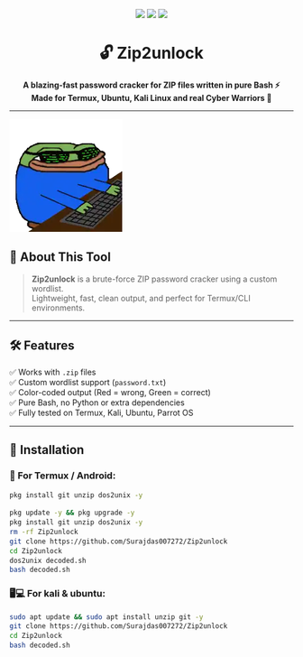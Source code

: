 <p align="center">
  <img src="https://img.shields.io/badge/Bash-Script-1f1f1f?style=for-the-badge&logo=gnu-bash&logoColor=white">
  <img src="https://img.shields.io/badge/Platform-Termux%20%7C%20Linux-black?style=for-the-badge">
  <img src="https://img.shields.io/badge/Status-Working-success?style=for-the-badge">
</p>

<h1 align="center">🔓 Zip2unlock</h1>

<p align="center"><b>A blazing-fast password cracker for ZIP files written in pure Bash ⚡<br>Made for Termux, Ubuntu, Kali Linux and real Cyber Warriors 🧠</b></p>

---
<img src="https://github.com/Surajdas007272/Zip2unlock/blob/main/Images/hacker.gif" style="align_item:center;"></img>

## 🧩 About This Tool

> **Zip2unlock** is a brute-force ZIP password cracker using a custom wordlist.  
> Lightweight, fast, clean output, and perfect for Termux/CLI environments.

---

## 🛠️ Features

✅  Works with `.zip` files  
✅  Custom wordlist support (`password.txt`)  
✅  Color-coded output (Red = wrong, Green = correct)  
✅  Pure Bash, no Python or extra dependencies  
✅  Fully tested on Termux, Kali, Ubuntu, Parrot OS

---

## 🚧 Installation

### 📲 For Termux / Android:

```bash
pkg install git unzip dos2unix -y
```

```bash
pkg update -y && pkg upgrade -y
pkg install git unzip dos2unix -y
rm -rf Zip2unlock
git clone https://github.com/Surajdas007272/Zip2unlock
cd Zip2unlock
dos2unix decoded.sh
bash decoded.sh
```

### 🖥️💻 For kali & ubuntu:

```bash
sudo apt update && sudo apt install unzip git -y
git clone https://github.com/Surajdas007272/Zip2unlock
cd Zip2unlock
bash decoded.sh
```

